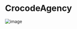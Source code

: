 # CrocodeAgency

![image](https://user-images.githubusercontent.com/121975087/223851524-7685f45e-9199-4d10-99f7-ce9e6ea2123a.png)

